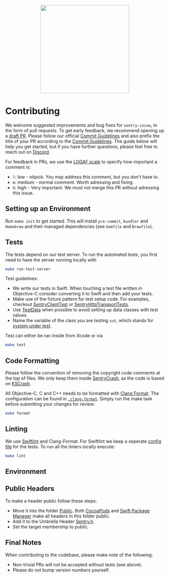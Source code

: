 <p align="center">
  <a href="https://sentry.io" target="_blank" align="center">
    <img src="https://sentry-brand.storage.googleapis.com/sentry-logo-black.png" width="280">
  </a>
  <br />
</p>

# Contributing

We welcome suggested improvements and bug fixes for `sentry-cocoa`, in the form of pull requests. To get early feedback, we recommend opening up a [draft PR](https://docs.github.com/en/pull-requests/collaborating-with-pull-requests/proposing-changes-to-your-work-with-pull-requests/about-pull-requests#draft-pull-requests). Please follow our official [Commit Guidelines](https://develop.sentry.dev/code-review/#commit-guidelines) and also prefix the title of your PR according to the [Commit Guidelines](https://develop.sentry.dev/code-review/#commit-guidelines). The guide below will help you get started, but if you have further questions, please feel free to reach out on [Discord](https://discord.gg/Ww9hbqr).

For feedback in PRs, we use the [LOGAF scale](https://blog.danlew.net/2020/04/15/the-logaf-scale/) to specify how important a comment is:

* `l`: low - nitpick. You may address this comment, but you don't have to.
* `m`: medium - normal comment. Worth adressing and fixing.
* `h`: high - Very important. We must not merge this PR without adressing this issue.

## Setting up an Environment

Run `make init` to get started. This will install `pre-commit`, `bundler` and `Homebrew` and their managed dependencies (see `Gemfile` and `Brewfile`).

## Tests

The tests depend on our test server. To run the automated tests, you first need to have the server running locally with

```sh
make run-test-server
```

Test guidelines:

* We write our tests in Swift. When touching a test file written in Objective-C consider converting it to Swift and then add your tests.
* Make use of the fixture pattern for test setup code. For examples, checkout [SentryClientTest](/Tests/SentryTests/SentryClientTest.swift) or [SentryHttpTransportTests](/Tests/SentryTests/SentryHttpTransportTests.swift).
* Use [TestData](/Tests/SentryTests/Protocol/TestData.swift) when possible to avoid setting up data classes with test values.
* Name the variable of the class you are testing `sut`, which stands for [system under test](https://en.wikipedia.org/wiki/System_under_test).

Test can either be ran inside from Xcode or via

```sh
make test
```

## Code Formatting
Please follow the convention of removing the copyright code comments at the top of files. We only keep them inside [SentryCrash](/SentryCrash/),
as the code is based on [KSCrash](https://github.com/kstenerud/KSCrash).

All Objective-C, C and C++ needs to be formatted with [Clang Format](http://clang.llvm.org/docs/ClangFormat.html). The configuration can be found in [`.clang-format`](./.clang-format). Simply run the make task before submitting your changes for review:

```sh
make format
```

## Linting
We use [Swiftlint](https://github.com/realm/SwiftLint) and Clang-Format. For Swiftlint we keep a seperate [config file](/Tests/.swiftlint) for the tests. To run all the linters locally execute:

```sh
make lint
```

## Environment

## Public Headers

To make a header public follow these steps:

* Move it into the folder [Public](/Sources/Sentry/Public). Both [CocoaPods](Sentry.podspec) and [Swift Package Manager](Package.swift) make all headers in this folder public.
* Add it to the Umbrella Header [Sentry.h](/Sources/Sentry/Public/Sentry.h).
* Set the target membership to public.

## Final Notes

When contributing to the codebase, please make note of the following:

- Non-trivial PRs will not be accepted without tests (see above).
- Please do not bump version numbers yourself.
